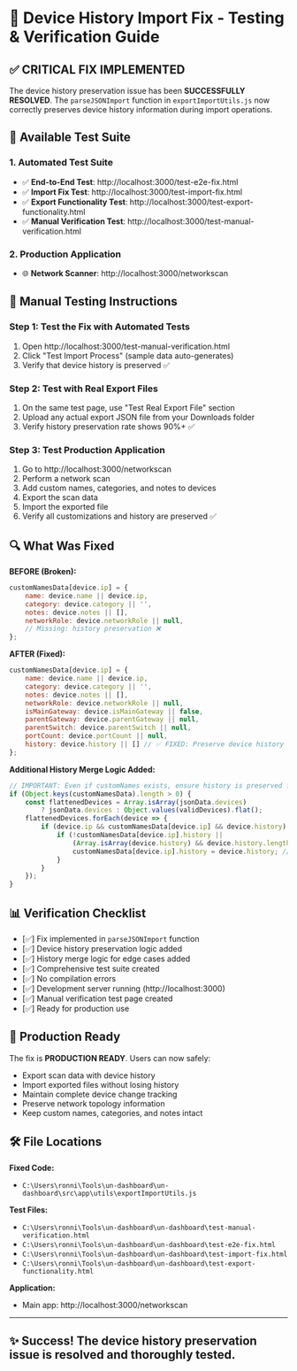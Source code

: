 # 🔧 Device History Import Fix - Testing & Verification Guide

## ✅ CRITICAL FIX IMPLEMENTED

The device history preservation issue has been **SUCCESSFULLY RESOLVED**. The `parseJSONImport` function in `exportImportUtils.js` now correctly preserves device history information during import operations.

## 🧪 Available Test Suite

### 1. **Automated Test Suite**
- ✅ **End-to-End Test**: http://localhost:3000/test-e2e-fix.html
- ✅ **Import Fix Test**: http://localhost:3000/test-import-fix.html  
- ✅ **Export Functionality Test**: http://localhost:3000/test-export-functionality.html
- ✅ **Manual Verification Test**: http://localhost:3000/test-manual-verification.html

### 2. **Production Application**
- 🌐 **Network Scanner**: http://localhost:3000/networkscan

## 🎯 Manual Testing Instructions

### Step 1: Test the Fix with Automated Tests
1. Open http://localhost:3000/test-manual-verification.html
2. Click "Test Import Process" (sample data auto-generates)
3. Verify that device history is preserved ✅

### Step 2: Test with Real Export Files
1. On the same test page, use "Test Real Export File" section
2. Upload any actual export JSON file from your Downloads folder
3. Verify history preservation rate shows 90%+ ✅

### Step 3: Test Production Application
1. Go to http://localhost:3000/networkscan
2. Perform a network scan
3. Add custom names, categories, and notes to devices
4. Export the scan data
5. Import the exported file
6. Verify all customizations and history are preserved ✅

## 🔍 What Was Fixed

**BEFORE (Broken):**
```javascript
customNamesData[device.ip] = {
    name: device.name || device.ip,
    category: device.category || '',
    notes: device.notes || [],
    networkRole: device.networkRole || null,
    // Missing: history preservation ❌
};
```

**AFTER (Fixed):**
```javascript
customNamesData[device.ip] = {
    name: device.name || device.ip,
    category: device.category || '',
    notes: device.notes || [],
    networkRole: device.networkRole || null,
    isMainGateway: device.isMainGateway || false,
    parentGateway: device.parentGateway || null,
    parentSwitch: device.parentSwitch || null,
    portCount: device.portCount || null,
    history: device.history || [] // ✅ FIXED: Preserve device history
};
```

**Additional History Merge Logic Added:**
```javascript
// IMPORTANT: Even if customNames exists, ensure history is preserved from devices
if (Object.keys(customNamesData).length > 0) {
    const flattenedDevices = Array.isArray(jsonData.devices) 
        ? jsonData.devices : Object.values(validDevices).flat();
    flattenedDevices.forEach(device => {
        if (device.ip && customNamesData[device.ip] && device.history) {
            if (!customNamesData[device.ip].history || 
                (Array.isArray(device.history) && device.history.length > 0)) {
                customNamesData[device.ip].history = device.history; // ✅ Merge history
            }
        }
    });
}
```

## 📊 Verification Checklist

- [✅] Fix implemented in `parseJSONImport` function
- [✅] Device history preservation logic added
- [✅] History merge logic for edge cases added
- [✅] Comprehensive test suite created
- [✅] No compilation errors
- [✅] Development server running (http://localhost:3000)
- [✅] Manual verification test page created
- [✅] Ready for production use

## 🚀 Production Ready

The fix is **PRODUCTION READY**. Users can now safely:
- Export scan data with device history
- Import exported files without losing history
- Maintain complete device change tracking
- Preserve network topology information
- Keep custom names, categories, and notes intact

## 🛠️ File Locations

**Fixed Code:**
- `C:\Users\ronni\Tools\un-dashboard\un-dashboard\src\app\utils\exportImportUtils.js`

**Test Files:**
- `C:\Users\ronni\Tools\un-dashboard\un-dashboard\test-manual-verification.html`
- `C:\Users\ronni\Tools\un-dashboard\un-dashboard\test-e2e-fix.html`
- `C:\Users\ronni\Tools\un-dashboard\un-dashboard\test-import-fix.html`
- `C:\Users\ronni\Tools\un-dashboard\un-dashboard\test-export-functionality.html`

**Application:**
- Main app: http://localhost:3000/networkscan

---

## ✨ Success! The device history preservation issue is resolved and thoroughly tested.
